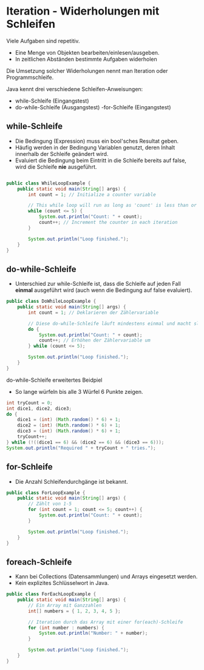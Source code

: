 # Iteration - Widerholungen mit Schleifen 
Viele Aufgaben sind repetitiv. 
- Eine Menge von Objekten bearbeiten/einlesen/ausgeben. 
- In zeitlichen Abständen bestimmte Aufgaben widerholen 

Die Umsetzung solcher Widerholungen nennt man Iteration oder Programmschleife. 

Java kennt drei verschiedene Schleifen-Anweisungen:
- while-Schleife (Eingangstest)
- do-while-Schleife (Ausgangstest)
-for-Schleife (Eingangstest)

## while-Schleife
- Die Bedingung (Expression) muss ein bool'sches Resultat geben. 
- Häufig werden in der Bedingung Variablen genutzt, deren Inhalt innerhalb der Schleife geändert wird.
- Evaluiert die Bedingung beim Eintritt in die Schleife bereits auf false, wird die Schleife **nie** ausgeführt.
```java

public class WhileLoopExample {
    public static void main(String[] args) {
        int count = 1; // Initialize a counter variable

        // This while loop will run as long as 'count' is less than or equal to 5
        while (count <= 5) {
            System.out.println("Count: " + count);
            count++; // Increment the counter in each iteration
        }

        System.out.println("Loop finished.");
    }
}
```
## do-while-Schleife 
- Unterschied zur while-Schleife ist, dass die Schleife auf jeden Fall **einmal** ausgeführt wird (auch wenn die Bedingung auf false evaluiert). 
```java
public class DoWhileLoopExample {
    public static void main(String[] args) {
        int count = 1; // Deklarieren der Zählervariable

        // Diese do-while-Schleife läuft mindestens einmal und macht slange weiter bis count nicht mehr <= 5 ist
        do {
            System.out.println("Count: " + count);
            count++; // Erhöhen der Zählervariable um 
        } while (count <= 5);

        System.out.println("Loop finished.");
    }
}
```

do-while-Schleife erweitertes Beidpiel
- So lange würfeln bis alle 3 Würfel 6 Punkte zeigen. 
```java
int tryCount = 0;
int dice1, dice2, dice3;
do {
    dice1 = (int) (Math.random() * 6) + 1;
    dice2 = (int) (Math.random() * 6) + 1;
    dice3 = (int) (Math.random() * 6) + 1;
    tryCount++;
} while (!((dice1 == 6) && (dice2 == 6) && (dice3 == 6)));
System.out.println("Required " + tryCount + " tries."); 
```

## for-Schleife
- Die Anzahl Schleifendurchgänge ist bekannt.
```java
public class ForLoopExample {
    public static void main(String[] args) {
        // Zählt von 1-5
        for (int count = 1; count <= 5; count++) {
            System.out.println("Count: " + count);
        }

        System.out.println("Loop finished.");
    }
}
```
## foreach-Schleife
- Kann bei Collections (Datensammlungen) und Arrays eingesetzt werden.
- Kein explizites Schlüsselwort in Java. 
```java
public class ForEachLoopExample {
    public static void main(String[] args) {
        // Ein Array mit Ganzzahlen
        int[] numbers = { 1, 2, 3, 4, 5 };

        // Iteration durch das Array mit einer for(each)-Schleife
        for (int number : numbers) {
            System.out.println("Number: " + number);
        }

        System.out.println("Loop finished.");
    }
}
```
